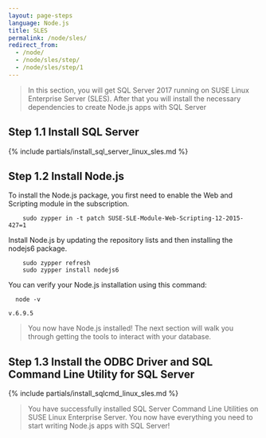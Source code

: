 ```yaml
---
layout: page-steps
language: Node.js
title: SLES
permalink: /node/sles/
redirect_from:
  - /node/
  - /node/sles/step/
  - /node/sles/step/1
---
```


> In this section, you will get SQL Server 2017 running on SUSE Linux Enterprise Server (SLES). After that you will install the necessary dependencies to create Node.js apps with SQL Server

## Step 1.1 Install SQL Server

{% include partials/install_sql_server_linux_sles.md %}

## Step 1.2 Install Node.js

To install the Node.js package, you first need to enable the Web and Scripting module in the subscription.

```terminal
    sudo zypper in -t patch SUSE-SLE-Module-Web-Scripting-12-2015-427=1    
```    
Install Node.js by updating the repository lists and then installing the nodejs6 package.

```terminal
    sudo zypper refresh
    sudo zypper install nodejs6
```    
You can verify your Node.js installation using this command:

```terminal
  node -v
```

```results
v.6.9.5
```
> You now have Node.js installed! The next section will walk you through getting the tools to interact with your database.

## Step 1.3 Install the ODBC Driver and SQL Command Line Utility for SQL Server

{% include partials/install_sqlcmd_linux_sles.md %}
    
> You have successfully installed SQL Server Command Line Utilities on SUSE Linux Enterprise Server. You now have everything you need to start writing Node.js apps with SQL Server!
